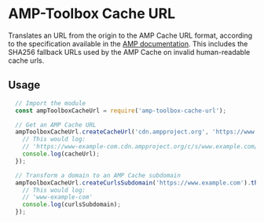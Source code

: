 # AMP-Toolbox Cache URL

Translates an URL from the origin to the AMP Cache URL format, according to the specification
available in the [AMP documentation](https://developers.google.com/amp/cache/overview). This includes the SHA256 fallback URLs used by the AMP Cache on invalid human-readable cache urls.

## Usage

```javascript
  // Import the module
  const ampToolboxCacheUrl = require('amp-toolbox-cache-url');

  // Get an AMP Cache URL
  ampToolboxCacheUrl.createCacheUrl('cdn.ampproject.org', 'https://www.example.com').then((cacheUrl) => {
    // This would log: 
    // 'https://www-example-com.cdn.ampproject.org/c/s/www.example.com/'
    console.log(cacheUrl);
  });

  // Transform a domain to an AMP Cache subdomain
  ampToolboxCacheUrl.createCurlsSubdomain('https://www.example.com').then((curlsSubdomain) => {
    // This would log: 
    // 'www-example-com'
    console.log(curlsSubdomain);
  });
```
